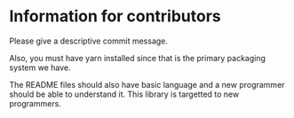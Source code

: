 # Information for contributors

Please give a descriptive commit message. 

Also, you must have yarn installed since that is the primary packaging system we have.

The README files should also have basic language and a new programmer should be able to understand it. This library is targetted to new programmers.

